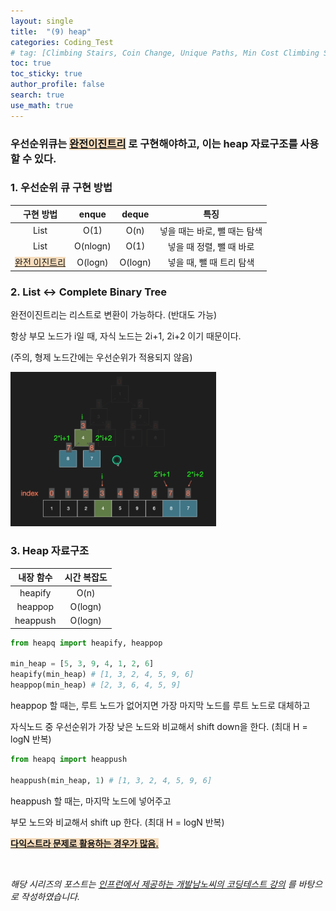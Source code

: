```yaml
---
layout: single  
title:  "(9) heap"
categories: Coding_Test
# tag: [Climbing Stairs, Coin Change, Unique Paths, Min Cost Climbing Stairs]
toc: true
toc_sticky: true
author_profile: false
search: true
use_math: true
---
```


### 우선순위큐는 <u><span style='background-color:#F7DDBE'>완전이진트리</span></u> 로 구현해야하고, 이는 heap 자료구조를 사용할 수 있다.

### 1. 우선순위 큐 구현 방법 

| 구현 방법 | enque | deque | 특징 |
|:--------:|:-----:|:-----:|:--------:|
| List | O(1) | O(n) | 넣을 때는 바로, 뺄 때는 탐색 |
| List | O(nlogn) | O(1) | 넣을 때 정렬, 뺄 때 바로 |
| <u><span style='background-color:#F7DDBE'>완전 이진트리</span></u> | O(logn) | O(logn) | 넣을 때, 뺄 때 트리 탐색 |

### 2. List ↔ Complete Binary Tree

완전이진트리는 리스트로 변환이 가능하다. (반대도 가능)

항상 부모 노드가 i일 때, 자식 노드는 2i+1, 2i+2 이기 때문이다.

(주의, 형제 노드간에는 우선순위가 적용되지 않음)

<img src="/assets/images/2023-04-12-heap/toList.png" alt="리스트로 변환" style="zoom:40%;" /> <br/>


### 3. Heap 자료구조

| 내장 함수 | 시간 복잡도 | 
|:--------:|:-----:|
| heapify | O(n) | 
| heappop | O(logn) | 
| heappush | O(logn) | 


```python
from heapq import heapify, heappop

min_heap = [5, 3, 9, 4, 1, 2, 6]
heapify(min_heap) # [1, 3, 2, 4, 5, 9, 6]
heappop(min_heap) # [2, 3, 6, 4, 5, 9]
```

heappop 할 때는, 루트 노드가 없어지면 가장 마지막 노드를 루트 노드로 대체하고

자식노드 중 우선순위가 가장 낮은 노드와 비교해서 shift down을 한다. (최대 H = logN 반복)


```python
from heapq import heappush

heappush(min_heap, 1) # [1, 3, 2, 4, 5, 9, 6]
```

heappush 할 때는, 마지막 노드에 넣어주고

부모 노드와 비교해서 shift up 한다. (최대 H = logN 반복)


**<u><span style='background-color:#F7DDBE'>다익스트라 문제로 활용하는 경우가 많음.</span></u>**

<br/>

*해당 시리즈의 포스트는 [인프런에서 제공하는 개발남노씨의 코딩테스트 강의](https://www.inflearn.com/course/%EC%BD%94%EB%94%A9%ED%85%8C%EC%8A%A4%ED%8A%B8-%EC%9E%85%EB%AC%B8-%ED%8C%8C%EC%9D%B4%EC%8D%AC) 를 바탕으로 작성하였습니다.*